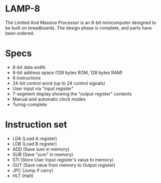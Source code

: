 # LAMP-8
The Limited And Massive Processor is an 8-bit minicomputer designed to be built on breadboards. The design phase is complete, and parts have been ordered.

# Specs
- 8-bit data width
- 8-bit address space (128 bytes ROM, 128 bytes RAM)
- 8 instructions
- 24-bit control word (up to 24 control signals)
- User input via "input register"
- 7-segment display showing the "output register" contents
- Manual and automatic clock modes
- Turing-complete

# Instruction set
- LDA (Load A register)
- LDB (Load B register)
- ADD (Save sum in memory)
- SUB (Save "sum" in memory)
- STI (Store User Input register's value to memory)
- OUT (Save value from memory to Output register)
- JPC (Jump if carry)
- HLT (Halt)
